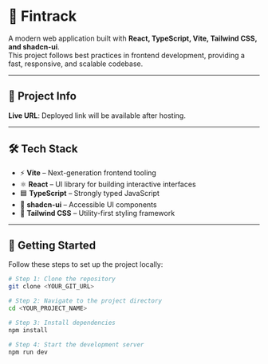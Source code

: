 # 🚀 Fintrack

A modern web application built with **React, TypeScript, Vite, Tailwind CSS, and shadcn-ui**.  
This project follows best practices in frontend development, providing a fast, responsive, and scalable codebase.  

---

## 📌 Project Info  

**Live URL**: Deployed link will be available after hosting.  

---

## 🛠️ Tech Stack  

- ⚡ **Vite** – Next-generation frontend tooling  
- ⚛ **React** – UI library for building interactive interfaces  
- 🟦 **TypeScript** – Strongly typed JavaScript  
- 🎨 **shadcn-ui** – Accessible UI components  
- 💨 **Tailwind CSS** – Utility-first styling framework  

---

## 📂 Getting Started  

Follow these steps to set up the project locally:  

```bash
# Step 1: Clone the repository
git clone <YOUR_GIT_URL>

# Step 2: Navigate to the project directory
cd <YOUR_PROJECT_NAME>

# Step 3: Install dependencies
npm install

# Step 4: Start the development server
npm run dev
